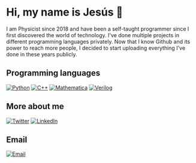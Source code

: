 # Hi, my name is Jesús 👋

I am Physicist since 2018 and have been a self-taught programmer since I first discovered the world of technology. I've done multiple projects in different programming languages ​​privately. Now that I know Github and its power to reach more people, I decided to start uploading everything I've done in these years publicly. 

##  Programming languages
[![Python](https://img.shields.io/badge/Python-3.11-blue?style=for-the-badge&logo=python&logoColor=white&labelColor=101010)]()
[![C++](https://img.shields.io/badge/C++-17-9146FF?style=for-the-badge&logo=cplusplus&logoColor=white&labelColor=101010)]()
[![Mathematica](https://img.shields.io/badge/Mathematica-13.1-FF0000?style=for-the-badge&logo=wolframmathematica&logoColor=white&labelColor=101010)]()
[![Verilog](https://img.shields.io/badge/Hardware-Verilog-blue?style=for-the-badge&logoColor=white&labelColor=101010)]()

##  More about me
[![Twitter](https://img.shields.io/badge/Twitter-@JimenezArias95-1DA1F2?style=for-the-badge&logo=twitter&logoColor=white&labelColor=101010)](https://twitter.com/JimenezArias95)
[![LinkedIn](https://img.shields.io/badge/LinkedIn-jjarias951230-0077B5?style=for-the-badge&logo=linkedin&logoColor=white&labelColor=101010)](https://www.linkedin.com/in/jjarias951230/)

## Email
[![Email](https://img.shields.io/badge/jeans951230@gmail.com-Personal_email-D14836?style=for-the-badge&logo=gmail&logoColor=white&labelColor=101010)](mailto:jeans951230@gmail.com)
